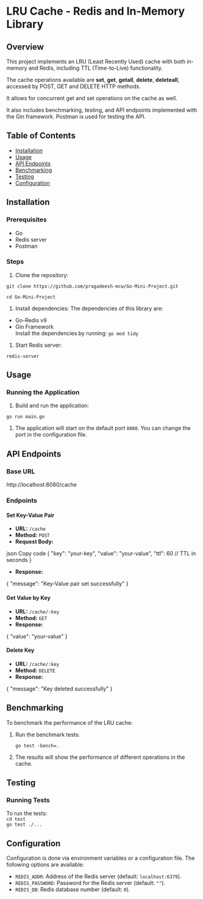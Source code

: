 # LRU Cache - Redis and In-Memory Library

## Overview

This project implements an LRU (Least Recently Used) cache with both in-memory and Redis, including TTL (Time-to-Live) functionality.  

The cache operations available are __set__, __get__, __getall__, __delete__, __deleteall__, accessed by POST, GET and DELETE HTTP methods.  

It allows for concurrent get and set operations on the cache as well.  

It also includes benchmarking, testing, and API endpoints implemented with the Gin framework. Postman is used for testing the API.  

## Table of Contents

*   [Installation](#installation)
*   [Usage](#usage)
*   [API Endpoints](#api-endpoints)
*   [Benchmarking](#benchmarking)
*   [Testing](#testing)
*   [Configuration](#configuration)

## Installation

### Prerequisites

*   Go
*   Redis server
*   Postman

### Steps

1.  Clone the repository:

`git clone https://github.com/pragadeesh-mcw/Go-Mini-Project.git`

`cd Go-Mini-Project`

1.  Install dependencies:
The dependencies of this library are:
* Go-Redis v9
* Gin Framework  
Install the dependencies by running:
``go mod tidy``

1.  Start Redis server:

``redis-server``

## Usage

### Running the Application

1.  Build and run the application:

`go run main.go`

1.  The application will start on the default port `8080`. You can change the port in the configuration file.

## API Endpoints

### Base URL

http://localhost:8080/cache

### Endpoints

#### Set Key-Value Pair

*   **URL:** `/cache`
*   **Method:** `POST`
*   **Request Body:**

json
Copy code
{
  "key": "your-key",
  "value": "your-value",
  "ttl": 60 // TTL in seconds
}

*   **Response:**


{
  "message": "Key-Value pair set successfully"
}

#### Get Value by Key

*   **URL:** `/cache/:key`
*   **Method:** `GET`
*   **Response:**


{
  "value": "your-value"
}

#### Delete Key

*   **URL:** `/cache/:key`
*   **Method:** `DELETE`
*   **Response:**

{
  "message": "Key deleted successfully"
}

## Benchmarking

To benchmark the performance of the LRU cache:

1.  Run the benchmark tests:

    `go test -bench=.`

1.  The results will show the performance of different operations in the cache.

## Testing

### Running Tests

To run the tests:  
`cd test`  
`go test ./...` 

## Configuration

Configuration is done via environment variables or a configuration file. The following options are available:

*   `REDIS_ADDR`: Address of the Redis server (default: `localhost:6379`).
*   `REDIS_PASSWORD`: Password for the Redis server (default: `""`).
*   `REDIS_DB`: Redis database number (default: `0`).
